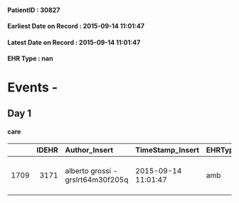 
#### PatientID : 30827
#### Earliest Date on Record : 2015-09-14 11:01:47
#### Latest Date on Record : 2015-09-14 11:01:47
#### EHR Type : nan

# Events - 

## Day 1

#### care
|      |   IDEHR | Author_Insert                     | TimeStamp_Insert    | EHRType   |   PatientID |   IDGESTIONE_AUSILI |   ds_ncons |   opt_annulla_consegna | ds_note_x             | dt_Ric_consegna     | dt_ric_cons_forn    | opt_ausilio                    |
|-----:|--------:|:----------------------------------|:--------------------|:----------|------------:|--------------------:|-----------:|-----------------------:|:----------------------|:--------------------|:--------------------|:-------------------------------|
| 1709 |    3171 | alberto grossi - grslrt64m30f205q | 2015-09-14 11:01:47 | amb       |       30827 |                1553 |      25865 |                      0 | total width of <62 cm | 2015-08-13 00:00:00 | 2015-08-13 00:00:00 | folding wheelchair outdoor # 3 |


